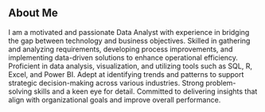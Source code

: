## About Me
I am a motivated and passionate Data Analyst with experience in bridging the gap between technology and business objectives. Skilled in gathering and analyzing requirements, developing process improvements, and implementing data-driven solutions to enhance operational efficiency. Proficient in data analysis, visualization, and utilizing tools such as SQL, R, Excel, and Power BI. Adept at identifying trends and patterns to support strategic decision-making across various industries. Strong problem-solving skills and a keen eye for detail. Committed to delivering insights that align with organizational goals and improve overall performance. 




